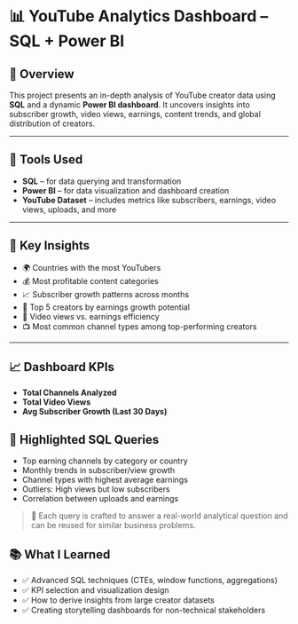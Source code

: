 # 📊 YouTube Analytics Dashboard – SQL + Power BI

## 🚀 Overview  
This project presents an in-depth analysis of YouTube creator data using **SQL** and a dynamic **Power BI dashboard**. It uncovers insights into subscriber growth, video views, earnings, content trends, and global distribution of creators.

---

## 🧰 Tools Used
- **SQL** – for data querying and transformation  
- **Power BI** – for data visualization and dashboard creation  
- **YouTube Dataset** – includes metrics like subscribers, earnings, video views, uploads, and more

---

## 📌 Key Insights
- 🌍 Countries with the most YouTubers  
- 💰 Most profitable content categories  
- 📈 Subscriber growth patterns across months  
- 🚀 Top 5 creators by earnings growth potential  
- 🎥 Video views vs. earnings efficiency  
- 📺 Most common channel types among top-performing creators

---

## 📈 Dashboard KPIs
- **Total Channels Analyzed**
- **Total Video Views**
- **Avg Subscriber Growth (Last 30 Days)**
  



## 📌 Highlighted SQL Queries
- Top earning channels by category or country  
- Monthly trends in subscriber/view growth  
- Channel types with highest average earnings  
- Outliers: High views but low subscribers  
- Correlation between uploads and earnings

> 🧠 Each query is crafted to answer a real-world analytical question and can be reused for similar business problems.



## 📚 What I Learned
- ✅ Advanced SQL techniques (CTEs, window functions, aggregations)  
- ✅ KPI selection and visualization design  
- ✅ How to derive insights from large creator datasets  
- ✅ Creating storytelling dashboards for non-technical stakeholders
